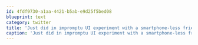 ```yaml
---
id: 4fdf9730-a1aa-4421-b5ab-e9d25f5bed08
blueprint: text
category: twitter
title: 'Just did in impromptu UI experiment with a smartphone-less friend.Let her use an iPhone4 and my N1. Result: "Android is much easier" cont.'
caption: 'Just did in impromptu UI experiment with a smartphone-less friend.Let her use an iPhone4 and my N1. Result: "Android is much easier" cont.'
---
```

